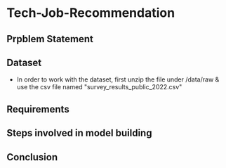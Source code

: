 # Tech-Job-Recommendation

Prpblem Statement
---



Dataset
---

* In order to work with the dataset, first unzip the file under /data/raw & use the csv file named "survey_results_public_2022.csv"


Requirements
---



Steps involved in model building
---



Conclusion
---


